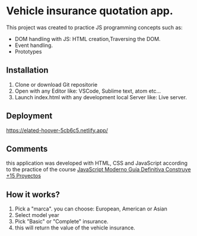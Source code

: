 # Vehicle insurance quotation app.


This project was created to practice JS programming concepts such as:

* DOM handling with JS:
  HTML creation,Traversing the DOM.
* Event handling.
* Prototypes


## Installation

1) Clone or download Git repositorie
2) Open with any Editor like: VSCode, Sublime text, atom etc...
3)  Launch index.html with any development local Server like: Live server.

## Deployment

https://elated-hoover-5cb6c5.netlify.app/

## Comments

this application was developed with HTML, CSS and JavaScript according to the practice of the course <a href="https://www.udemy.com/course/javascript-moderno-guia-definitiva-construye-10-proyectos/">
JavaScript Moderno Guía Definitiva Construye +15 Proyectos</a>

## How it works?
1) Pick a "marca". you can choose: European, American or Asian
2) Select model year
3) Pick "Basic" or "Complete" insurance.
4) this will return the value of the vehicle insurance. 
